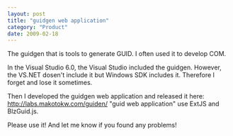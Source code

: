 ```yaml
---
layout: post
title: "guidgen web application"
category: "Product"
date: 2009-02-18
---
```

The guidgen that is tools to generate GUID. I often used it to develop COM.

In the Visual Studio 6.0, the Visual Studio included the guidgen. However, the VS.NET dosen't include it but Windows SDK includes it. Therefore I forget and lose it sometimes.

Then I developed the guidgen web application and released it here: <a href="http://labs.makotokw.com/guidgen/" title="guidgen">http://labs.makotokw.com/guiden/</a> "guid web application" use ExtJS and BlzGuid.js. 

Please use it! And let me know if you found any problems!


